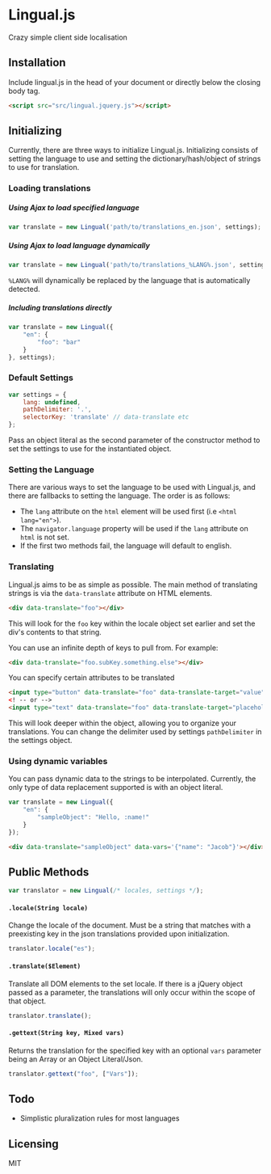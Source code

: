 Lingual.js
=======

Crazy simple client side localisation


## Installation

Include lingual.js in the head of your document or directly below the closing body tag.

```html
<script src="src/lingual.jquery.js"></script>
```

## Initializing

Currently, there are three ways to initialize Lingual.js. Initializing consists of setting the language to use and setting the dictionary/hash/object of strings to use for translation.

### Loading translations

##### Using Ajax to load specified language
```javascript
var translate = new Lingual('path/to/translations_en.json', settings);
```

##### Using Ajax to load language dynamically
```javascript
var translate = new Lingual('path/to/translations_%LANG%.json', settings);
```
`%LANG%` will dynamically be replaced by the language that is automatically detected.

##### Including translations directly
```javascript
var translate = new Lingual({
    "en": {
        "foo": "bar"
    }
}, settings);
```

### Default Settings
```javascript
var settings = {
    lang: undefined,
    pathDelimiter: '.',
    selectorKey: 'translate' // data-translate etc
};
```
Pass an object literal as the second parameter of the constructor method to set the settings to use for the instantiated object.

### Setting the Language

There are various ways to set the language to be used with Lingual.js, and there are fallbacks to setting the language. The order is as follows:

* The `lang` attribute on the `html` element will be used first (i.e `<html lang="en">`).
* The `navigator.language` property will be used if the `lang` attribute on `html` is not set.
* If the first two methods fail, the language will default to english.

### Translating

Lingual.js aims to be as simple as possible. The main method of translating strings is via the `data-translate` attribute on HTML elements.

```html
<div data-translate="foo"></div>
```

This will look for the `foo` key within the locale object set earlier and set the div's contents to that string.

You can use an infinite depth of keys to pull from. For example:
```html
<div data-translate="foo.subKey.something.else"></div>
```

You can specify certain attributes to be translated
```html
<input type="button" data-translate="foo" data-translate-target="value">
<! -- or -->
<input type="text" data-translate="foo" data-translate-target="placeholder">
```

This will look deeper within the object, allowing you to organize your translations. You can change the delimiter used by settings `pathDelimiter` in the settings object.

### Using dynamic variables

You can pass dynamic data to the strings to be interpolated. Currently, the only type of data replacement supported is with an object literal.

```javascript
var translate = new Lingual({
    "en": {
        "sampleObject": "Hello, :name!"
    }
});
```
```html
<div data-translate="sampleObject" data-vars='{"name": "Jacob"}'></div> <!-- Produces "Hello, Jacob!" -->
```


## Public Methods

```javascript
var translator = new Lingual(/* locales, settings */);
```

#### `.locale(String locale)`
Change the locale of the document. Must be a string that matches with a preexisting key in the json translations provided upon initialization.
```javascript
translator.locale("es");
```


#### `.translate($Element)`
Translate all DOM elements to the set locale. If there is a jQuery object passed as a parameter, the translations will only occur within the scope of that object.
```javascript
translator.translate();
```

#### `.gettext(String key, Mixed vars)`
Returns the translation for the specified key with an optional `vars` parameter being an Array or an Object Literal/Json.
```javascript
translator.gettext("foo", ["Vars"]);
```

## Todo
* Simplistic pluralization rules for most languages


## Licensing
MIT

